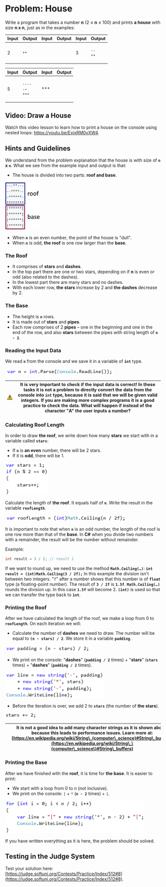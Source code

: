 # Problem: House

Write a program that takes a number **n** (2 ≤ **n** ≤ 100) and prints **a house** with size **n x n**, just as in the examples:

| Input | Output                                        | Input | Output                                                          | Input | Output                                                                                  |
| ----- | --------------------------------------------- | ----- | --------------------------------------------------------------- | ----- | --------------------------------------------------------------------------------------- |
| 2     | <p><code>**</code><br><code>||</code><br></p> | 3     | <p><code>-*-</code><br><code>***</code><br><code>|*|</code></p> | 4     | <p><code>-**-</code><br><code>****</code><br><code>|**|</code><br><code>|**|</code></p> |

| Input | Output                                                                                                            | Input | Output                                                                                                                                                                                                          |
| ----- | ----------------------------------------------------------------------------------------------------------------- | ----- | --------------------------------------------------------------------------------------------------------------------------------------------------------------------------------------------------------------- |
| 5     | <p><code>--*--</code><br><code>-***-</code><br><code>*****</code><br><code>|***|</code><br><code>|***|</code></p> | 8     | <p><code>---**---</code><br><code>--****--</code><br><code>-******-</code><br><code>********</code><br><code>|******|</code><br><code>|******|</code><br><code>|******|</code><br><code>|******|</code><br></p> |

## Video: Draw a House

Watch this video lesson to learn how to print a house on the console using nested loops: https://youtu.be/ExjxRM0vXW4.

## Hints and Guidelines

We understand from the problem explanation that the house is with size of **`n` x `n`**. What we see from the example input and output is that:

* The house is divided into two parts: **roof and base**.

![](../../../../assets/chapter-6-images/09.House-01.png)

* When **`n`** is an even number, the point of the house is "dull".
* When **`n`** is odd, **the roof** is one row larger than the **base**.

### The Roof

* It comprises of **stars** and **dashes**.
* In the top part there are one or two stars, depending on if **n** is even or odd (also related to the dashes).
* In the lowest part there are many stars and no dashes.
* With each lower row, **the stars** increase by 2 and **the dashes** decrease by 2.

### The Base

* The height is **`n`** rows.
* It is made out of **stars** and **pipes**.
* Each row comprises of 2 **pipes** – one in the beginning and one in the end of the row, and also **stars** between the pipes with string length of **`n - 2`**.

### Reading the Input Data

We read **`n`** from the console and we save it in a variable of **`int`** type.

![](../../../../assets/chapter-6-images/09.House-02.png)

| ![](../../../../assets/alert-icon.png) | It is very important to check if the input data is correct! In these tasks it is not a problem to directly convert the data from the console into `int` type, because it is said that we will be given valid integers. If you are making more complex programs it is a good practice to check the data. What will happen if instead of the character "А" the user inputs a number? |
| -------------------------------------- | ---------------------------------------------------------------------------------------------------------------------------------------------------------------------------------------------------------------------------------------------------------------------------------------------------------------------------------------------------------------------------------- |

### Calculating Roof Length

In order to draw **the roof**, we write down how many **stars** we start with in a variable called **`stars`**:

* If **`n`** is **an even** number, there will be 2 stars.
* If it is **odd**, there will be 1.

![](../../../../assets/chapter-6-images/09.House-03.png)

Calculate the length of **the roof**. It equals half of **`n`**. Write the result in the variable **`roofLength`**.

![](../../../../assets/chapter-6-images/09.House-04.png)

It is important to note that when **`n`** is an odd number, the length of the roof is one row more than that of the **base**. In **C#** when you divide two numbers with a remainder, the result will be the number without remainder.

Example:

```csharp
int result = 3 / 2; // result 1
```

If we want to round up, we need to use the method **`Math.Ceiling(…)`**: **`int result = (int)Math.Ceiling(3 / 2f);`** In this example the division isn't between two integers. "`f`" after a number shows that this number is of **`float`** type (a floating-point number). The result of **`3 / 2f`** is **`1.5f`**. **`Math.Ceiling(…)`** rounds the division up. In this case **`1.5f`** will become 2. **`(int)`** is used so that we can transfer the type back to **`int`**.

### Printing the Roof

After we have calculated the length of the roof, we make a loop from 0 to **`roofLength`**. On each iteration we will:

* Calculate the number of **dashes** we need to draw. The number will be equal to **`(n - stars) / 2`**. We store it in a variable **`padding`**.

![](../../../../assets/chapter-6-images/09.House-05.png)

* We print on the console: "**dashes**" (**`padding / 2`** times) + "**stars**" (**`stars`** times) + "**dashes**" (**`padding / 2`** times).

![](../../../../assets/chapter-6-images/09.House-06.png)

* Before the iteration is over, we add 2 to **`stars`** (the number of **the stars**).

![](../../../../assets/chapter-6-images/09.House-07.png)

| ![](../../../../assets/alert-icon.png) | It is not a good idea to add many character strings as it is shown above, because this leads to **performance issues**. Learn more at: [https://en.wikipedia.org/wiki/String\_(computer\_science)#String\_buffers](https://en.wikipedia.org/wiki/String\_\(computer\_science\)#String\_buffers) |
| -------------------------------------- | ----------------------------------------------------------------------------------------------------------------------------------------------------------------------------------------------------------------------------------------------------------------------------------------------- |

### Printing the Base

After we have finished with the **roof**, it is time for **the base**. It is easier to print:

* We start with a loop from 0 to n (not inclusive).
* We print on the console: `|` + `*` (**`n - 2`** times) + `|`.

![](../../../../assets/chapter-6-images/09.House-08.png)

If you have written everything as it is here, the problem should be solved.

## Testing in the Judge System

Test your solution here: [https://judge.softuni.org/Contests/Practice/Index/512#8](https://judge.softuni.org/Contests/Practice/Index/512#8).
